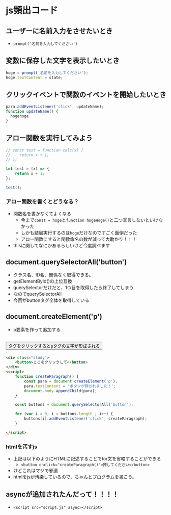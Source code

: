 # js頻出コード

## ユーザーに名前入力をさせたいとき
- `prompt('名前を入力してください')`

## 変数に保存した文字を表示したいとき
```js
hoge = prompt('名前を入力してください');
hoge.textContent = state;
```

## クリックイベントで関数のイベントを開始したいとき
```js
para.addEventListener('click', updateName);
function updateName() {
  hogehoge
}
```

## アロー関数を実行してみよう
```js
// const test = function calc(x) {
//    return x + 1;
// };

let test = (x) => {
    return x + 1;
};

test();
```

### アロー関数を書くとどうなる？
- 関数名を書かなくてよくなる
    - 今まで`const = hoge`と`function hogeHoge()`と二つ宣言しないといけなかった
    - しかも結局実行するのは`hoge`だけなのですごく面倒だった
    - アロー関数にすると関数命名の数が減って大助かり！！！
- thisに関してなにかあるらしいけど今度調べます
    
## document.querySelectorAll('button')
- クラス名、ID名、関係なく取得できる。
- getElementById()の上位互換
- querySelectorだけだと、1つ目を取得したら終了してしまう
- なのでquerySelectorAll
- 今回がbuttonタグ全体を取得している

## document.createElement('p')
- p要素を作って追加する

## <button>タグをクリックするとpタグの文字が形成される
```html
<div class="study">
    <button>ここをクリックして</button>
</div>
<script>
    function createParagraph() {
        const para = document.createElement('p');
        para.textContent = 'ボタンが押されました！';
        document.body.appendChild(para);
    }

    const buttons = document.querySelectorAll('button');

    for (var i = 0; i < buttons.length ; i++) {
        buttons[i].addEventListener('click', createParagraph);
    }

</script>
```

### htmlを汚すjs
- 上記は以下のようにHTMLに記述することでfor文を省略することができる
    - `<button onclick="createParagraph()">押してください</button>`
- けどこれはマジで邪道
- htmlをjsが汚染しているので、ちゃんとプログラムを書こう。

## asyncが追加されたんだって！！！！
- `<script src="script.js" async></script>`






